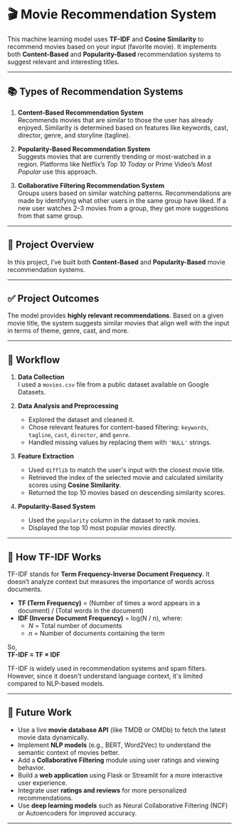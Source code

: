 # 🎬 Movie Recommendation System

This machine learning model uses **TF-IDF** and **Cosine Similarity** to recommend movies based on your input (favorite movie). It implements both **Content-Based** and **Popularity-Based** recommendation systems to suggest relevant and interesting titles.

---

## 📚 Types of Recommendation Systems

1. **Content-Based Recommendation System**  
   Recommends movies that are similar to those the user has already enjoyed. Similarity is determined based on features like keywords, cast, director, genre, and storyline (tagline).

2. **Popularity-Based Recommendation System**  
   Suggests movies that are currently trending or most-watched in a region. Platforms like Netflix’s *Top 10 Today* or Prime Video’s *Most Popular* use this approach.

3. **Collaborative Filtering Recommendation System**  
   Groups users based on similar watching patterns. Recommendations are made by identifying what other users in the same group have liked. If a new user watches 2–3 movies from a group, they get more suggestions from that same group.

---

## 🚀 Project Overview

In this project, I’ve built both **Content-Based** and **Popularity-Based** movie recommendation systems.

---

## ✅ Project Outcomes

The model provides **highly relevant recommendations**. Based on a given movie title, the system suggests similar movies that align well with the input in terms of theme, genre, cast, and more.

---

## 🔁 Workflow

1. **Data Collection**  
   I used a `movies.csv` file from a public dataset available on Google Datasets.

2. **Data Analysis and Preprocessing**  
   - Explored the dataset and cleaned it.
   - Chose relevant features for content-based filtering: `keywords`, `tagline`, `cast`, `director`, and `genre`.
   - Handled missing values by replacing them with `'NULL'` strings.

3. **Feature Extraction**  
   - Used `difflib` to match the user's input with the closest movie title.
   - Retrieved the index of the selected movie and calculated similarity scores using **Cosine Similarity**.
   - Returned the top 10 movies based on descending similarity scores.

4. **Popularity-Based System**  
   - Used the `popularity` column in the dataset to rank movies.
   - Displayed the top 10 most popular movies directly.

---

## 🧠 How TF-IDF Works

TF-IDF stands for **Term Frequency-Inverse Document Frequency**. It doesn’t analyze context but measures the importance of words across documents.

- **TF (Term Frequency)** = (Number of times a word appears in a document) / (Total words in the document)  
- **IDF (Inverse Document Frequency)** = log(N / n), where:
  - *N* = Total number of documents
  - *n* = Number of documents containing the term  

So,  
**TF-IDF = TF × IDF**

TF-IDF is widely used in recommendation systems and spam filters. However, since it doesn't understand language context, it's limited compared to NLP-based models.

---

## 🔮 Future Work

- Use a live **movie database API** (like TMDB or OMDb) to fetch the latest movie data dynamically.
- Implement **NLP models** (e.g., BERT, Word2Vec) to understand the semantic context of movies better.
- Add a **Collaborative Filtering** module using user ratings and viewing behavior.
- Build a **web application** using Flask or Streamlit for a more interactive user experience.
- Integrate user **ratings and reviews** for more personalized recommendations.
- Use **deep learning models** such as Neural Collaborative Filtering (NCF) or Autoencoders for improved accuracy.

---
